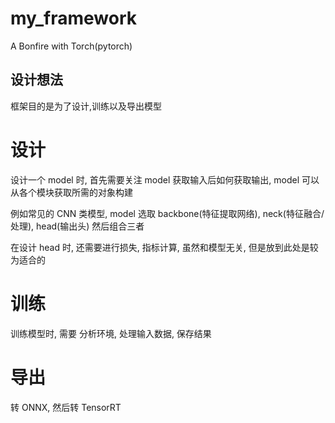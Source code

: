 # my_framework
A Bonfire with Torch(pytorch)

## 设计想法

框架目的是为了设计,训练以及导出模型

# 设计

设计一个 model 时, 首先需要关注 model 获取输入后如何获取输出, model 可以从各个模块获取所需的对象构建

例如常见的 CNN 类模型, model 选取 backbone(特征提取网络), neck(特征融合/处理), head(输出头) 然后组合三者

在设计 head 时, 还需要进行损失, 指标计算, 虽然和模型无关, 但是放到此处是较为适合的

# 训练

训练模型时, 需要 分析环境, 处理输入数据, 保存结果

# 导出

转 ONNX, 然后转 TensorRT